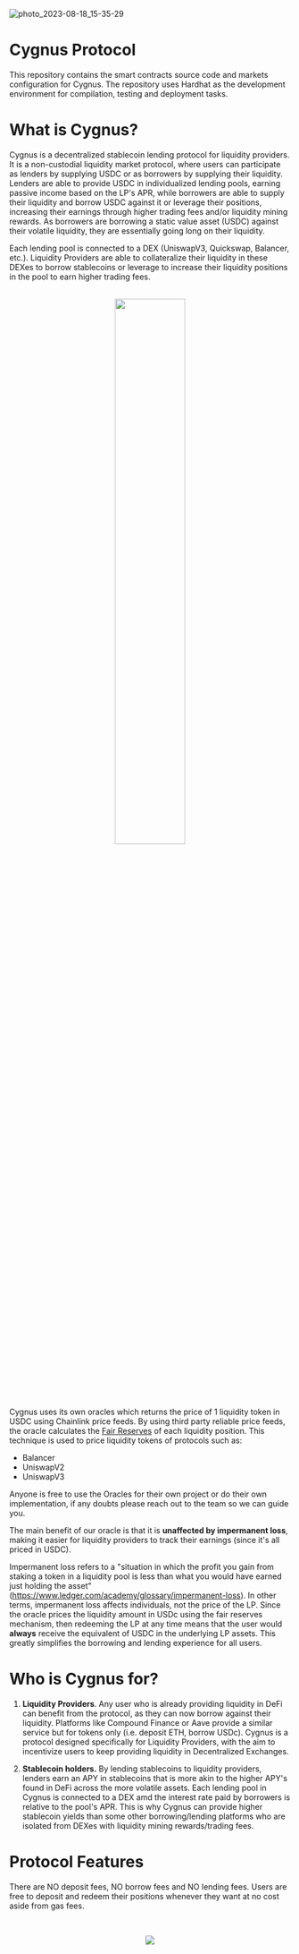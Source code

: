 ![photo_2023-08-18_15-35-29](https://github.com/CygnusDAO/core/assets/97303883/08f33a6e-010d-41e6-8902-04c5752e7284)


# **Cygnus Protocol**

This repository contains the smart contracts source code and markets configuration for Cygnus. The repository uses Hardhat as the development environment for compilation, testing and deployment tasks.

# **What is Cygnus?**

Cygnus is a decentralized stablecoin lending protocol for liquidity providers. It is a non-custodial liquidity market protocol, where users can participate as lenders by supplying USDC or as borrowers by supplying their liquidity. Lenders are able to provide USDC in individualized lending pools, earning passive income based on the LP's APR, while borrowers are able to supply their liquidity and borrow USDC against it or leverage their positions, increasing their earnings through higher trading fees and/or liquidity mining rewards. As borrowers are borrowing a static value asset (USDC) against their volatile liquidity, they are essentially going long on their liquidity.

Each lending pool is connected to a DEX (UniswapV3, Quickswap, Balancer, etc.). Liquidity Providers are able to collateralize their liquidity in these DEXes to borrow stablecoins or leverage to increase their liquidity positions in the pool to earn higher trading fees.
<br />
<br />
<p align="center">
<img src="https://github.com/CygnusDAO/core/assets/97303883/b2423e8a-eacf-472e-a8ca-a1dbea4c670a" width="50%" />
</p>



<br />
Cygnus uses its own oracles which returns the price of 1 liquidity token in USDC using Chainlink price feeds. By using third party reliable price feeds, the oracle calculates the <a href="https://blog.alphaventuredao.io/fair-lp-token-pricing/">Fair Reserves</a> of each liquidity position. This technique is used to price liquidity tokens of protocols such as:

* Balancer
* UniswapV2
* UniswapV3

Anyone is free to use the Oracles for their own project or do their own implementation, if any doubts please reach out to the team so we can guide you.

The main benefit of our oracle is that it is **unaffected by impermanent loss**, making it easier for liquidity providers to track their earnings (since it's all priced in USDC).

Impermanent loss refers to a "situation in which the profit you gain from staking a token in a liquidity pool is less than what you would have earned just holding the asset" (https://www.ledger.com/academy/glossary/impermanent-loss). In other terms, impermanent loss affects individuals, not the price of the LP. Since the oracle prices the liquidity amount in USDc using the fair reserves mechanism, then redeeming the LP at any time means that the user would **always** receive the equivalent of USDC in the underlying LP assets. This greatly simplifies the borrowing and lending experience for all users.

# **Who is Cygnus for?**

1) **Liquidity Providers**. Any user who is already providing liquidity in DeFi can benefit from the protocol, as they can now borrow against their liquidity. Platforms like Compound Finance or Aave provide a similar service but for tokens only (i.e. deposit ETH, borrow USDc). Cygnus is a protocol designed specifically for Liquidity Providers, with the aim to incentivize users to keep providing liquidity in Decentralized Exchanges.

2) **Stablecoin holders.** By lending stablecoins to liquidity providers, lenders earn an APY in stablecoins that is more akin to the higher APY's found in DeFi across the more volatile assets. Each lending pool in Cygnus is connected to a DEX amd the interest rate paid by borrowers is relative to the pool's APR. This is why Cygnus can provide higher stablecoin yields than some other borrowing/lending platforms who are isolated from DEXes with liquidity mining rewards/trading fees.

# **Protocol Features**

There are NO deposit fees, NO borrow fees and NO lending fees. Users are free to deposit and redeem their positions whenever they want at no cost aside from gas fees.

<br />

  <p align="center">
  <img src="https://user-images.githubusercontent.com/97303883/225300674-ec0c0260-ea1b-4dab-9654-e41fc7f72ca2.png" />
</p>
 

